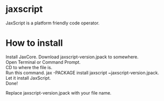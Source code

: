 jaxscript
=========

JaxScript is a platform friendly code operator.  
  
How to install  
========  
Install JaxCore. 
Download jaxscript-version.jpack to somewhere.  
Open Terminal or Command Prompt.  
CD to where the file is.  
Run this command. jax -PACKAGE install jaxscript ~jaxscript-version.jpack. 
Let it install JaxScript.  
Done!  

Replace jaxscript-version.jpack with your file name.  
